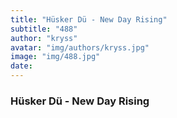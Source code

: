 ```yaml
---
title: "Hüsker Dü - New Day Rising"
subtitle: "488"
author: "kryss"
avatar: "img/authors/kryss.jpg"
image: "img/488.jpg"
date:
---
```


### Hüsker Dü - New Day Rising
